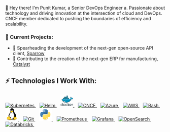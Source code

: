 👋 Hey there! I'm Punit Kumar, a Senior DevOps Engineer a. Passionate about technology and driving innovation at the intersection of cloud and DevOps. CNCF member dedicated to pushing the boundaries of efficiency and scalability.

### 💼 Current Projects:
- 🚀 Spearheading the development of the next-gen open-source API client, [Sparrow](https://sparrowapp.dev)
- 🔧 Contributing to the creation of the next-gen ERP for manufacturing, [Catalyst](https://catalystai.work)

## ⚡ Technologies I Work With:
  <h3 align="left"></h3>
<p align="left"> 
  <a href="https://kubernetes.io" target="_blank" rel="noreferrer"> <img src="https://www.vectorlogo.zone/logos/kubernetes/kubernetes-icon.svg" alt="Kubernetes" width="40" height="40"/> </a>&nbsp;&nbsp;
  <a href="https://helm.sh/" target="_blank" rel="noreferrer"> <img src="https://www.vectorlogo.zone/logos/helmsh/helmsh-icon.svg" alt="Helm" width="40" height="40"/> </a>&nbsp;&nbsp;
  <a href="https://www.docker.com/" target="_blank" rel="noreferrer"> <img src="https://raw.githubusercontent.com/devicons/devicon/master/icons/docker/docker-original-wordmark.svg" alt="Docker" width="40" height="40"/> </a>&nbsp;&nbsp;
  <a href="https://www.cncf.io/" target="_blank" rel="noreferrer"> <img src="https://www.vectorlogo.zone/logos/cncfio/cncfio-icon.svg" alt="CNCF" width="40" height="40"/> </a>&nbsp;&nbsp;
  <a href="https://azure.microsoft.com" target="_blank" rel="noreferrer"> <img src="https://www.vectorlogo.zone/logos/microsoft_azure/microsoft_azure-icon.svg" alt="Azure" width="40" height="40"/> </a>&nbsp;&nbsp;
  <a href="https://aws.amazon.com" target="_blank" rel="noreferrer"> <img src="https://cdn.cdnlogo.com/logos/a/19/aws.svg" alt="AWS" width="40" height="40"/> </a>&nbsp;&nbsp;
  <a href="https://www.gnu.org/software/bash/" target="_blank" rel="noreferrer"> <img src="https://www.vectorlogo.zone/logos/gnu_bash/gnu_bash-official.svg" alt="Bash" width="70" height="40"/> </a>&nbsp;&nbsp;
  <a href="https://www.linux.org/" target="_blank" rel="noreferrer"> <img src="https://raw.githubusercontent.com/devicons/devicon/master/icons/linux/linux-original.svg" alt="Linux" width="40" height="40"/> </a>&nbsp;&nbsp;
  <a href="https://git-scm.com/" target="_blank" rel="noreferrer"> <img src="https://www.vectorlogo.zone/logos/git-scm/git-scm-icon.svg" alt="Git" width="40" height="40"/> </a>&nbsp;&nbsp;
  <a href="https://www.python.org" target="_blank" rel="noreferrer"> <img src="https://raw.githubusercontent.com/devicons/devicon/master/icons/python/python-original.svg" alt="Python" width="40" height="40"/> </a>&nbsp;&nbsp;
  <a href="https://prometheus.io/" target="_blank" rel="noreferrer"> <img src="https://www.vectorlogo.zone/logos/prometheusio/prometheusio-icon.svg" alt="Prometheus" width="40" height="40"/> </a>&nbsp;&nbsp;
  <a href="https://grafana.com/" target="_blank" rel="noreferrer"> <img src="https://www.vectorlogo.zone/logos/grafana/grafana-icon.svg" alt="Grafana" width="40" height="40"/> </a>&nbsp;&nbsp;
  <a href="https://opensearch.org/" target="_blank" rel="noreferrer"> <img src="https://www.vectorlogo.zone/logos/elastic/elastic-icon.svg" alt="OpenSearch" width="40" height="40"/> </a>&nbsp;&nbsp;
  <a href="https://databricks.com/" target="_blank" rel="noreferrer"> <img src="https://www.vectorlogo.zone/logos/databricks/databricks-icon.svg" alt="Databricks" width="40" height="40"/> </a>&nbsp;&nbsp;
</p>
